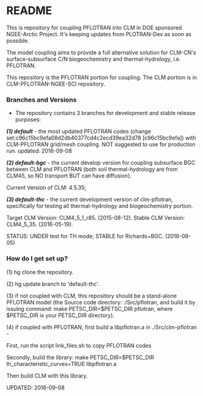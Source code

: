 # README #

This is repository for coupling PFLOTRAN into CLM in DOE sponsored NGEE-Arctic Project. It's keeping updates from PLOTRAN-Dev as soon as possible.

The model coupling aims to provide a full alternative solution for CLM-CN's surface-subsurface C/N biogeochemistry and thermal-hydrology, i.e. PFLOTRAN.

This repository is the PFLOTRAN portion for coupling. The CLM portion is in CLM-PFLOTRAN-NGEE-SCI repository.

### Branches and Versions ###

* The repository contains 3 branches for development and stable release purposes:
  
***(1) default*** - the most updated PFLOTRAN codes (change set:c96c15bc9efa08d2db40377cd4c2ecd39ea32d78 [c96c15bc9efa]) with CLM-PFLOTRAN grid/mesh coupling. NOT suggested to use for production run. updated: 2016-09-08

***(2) default-bgc*** - the current develop version for coupling subsurface BGC between CLM and PFLOTRAN (both soil thermal-hydrology are from CLM45, so NO transport BUT can have diffusion). 

Current Version of CLM: 4.5.35; 

***(3) default-thc*** - the current development version of clm-pflotran, specifically for testing all thermal-hydrology and biogeochemistry portion. 

Target CLM Version: CLM4_5_1_r85. (2015-08-12).
Stable CLM Version: CLM4_5_35. (2016-05-19). 

STATUS: UNDER test for TH mode; STABLE for Richards+BGC. (2016-08-05) 

### How do I get set up? ###

(1) hg clone the repository. 

(2) hg update branch to 'default-thc'.

(3) if not coupled with CLM, this repository should be a stand-alone PFLOTRAN model (the Source code directory: ./Src/pflotran, and build it by issuing command: make PETSC_DIR=$PETSC_DIR pflotran, where $PETSC_DIR is your PETSC_DIR directory).

(4) if coupled with PFLOTRAN, first build a libpflotran.a in ./Src/clm-pflotran - 

First, run the script link_files.sh to copy PFLOTRAN codes

Secondly, build the library: make PETSC_DIR=$PETSC_DIR th_characteristic_curves=TRUE libpflotran.a

Then build CLM with this library. 

UPDATED: 2016-09-08